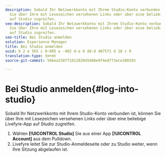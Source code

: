 ```yaml
---
description: Sobald Ihr Netzwerkkonto mit Ihrem Studio-Konto verbunden ist, können
  Sie über Ihre mit Lesezeichen versehenen Links oder über eine beliebige Livefyre-App
  auf Studio zugreifen.
seo-description: Sobald Ihr Netzwerkkonto mit Ihrem Studio-Konto verbunden ist, können
  Sie über Ihre mit Lesezeichen versehenen Links oder über eine beliebige Livefyre-App
  auf Studio zugreifen.
seo-title: Bei Studio anmelden
solution: Experience Manager
title: Bei Studio anmelden
uuid: b 2 e 565 c 0-895 e -402 d-a 9 dd-d 407571 d 18 c 9
translation-type: tm+mt
source-git-commit: 566ea2587f101202045488e9f4edf73ece100293

---
```



# Bei Studio anmelden{#log-into-studio}

Sobald Ihr Netzwerkkonto mit Ihrem Studio-Konto verbunden ist, können Sie über Ihre mit Lesezeichen versehenen Links oder über eine beliebige Livefyre-App auf Studio zugreifen.

1. Wählen **[!UICONTROL Studio]** Sie aus einer App **[!UICONTROL Account]** aus dem Pulldown.
1. Livefyre leitet Sie zur Studio-Anmeldeseite oder zu Studio weiter, wenn Ihre Sitzung abgelaufen ist.

